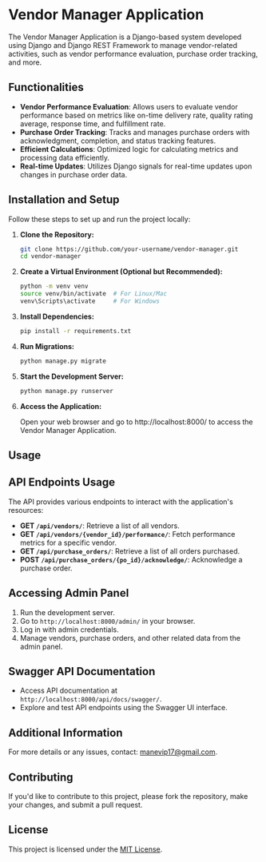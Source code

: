 # Vendor Manager Application

The Vendor Manager Application is a Django-based system developed using Django and Django REST Framework to manage vendor-related activities, such as vendor performance evaluation, purchase order tracking, and more.

## Functionalities

- **Vendor Performance Evaluation**: Allows users to evaluate vendor performance based on metrics like on-time delivery rate, quality rating average, response time, and fulfillment rate.
- **Purchase Order Tracking**: Tracks and manages purchase orders with acknowledgment, completion, and status tracking features.
- **Efficient Calculations**: Optimized logic for calculating metrics and processing data efficiently.
- **Real-time Updates**: Utilizes Django signals for real-time updates upon changes in purchase order data.

## Installation and Setup

Follow these steps to set up and run the project locally:

1. **Clone the Repository:**

    ```bash
    git clone https://github.com/your-username/vendor-manager.git
    cd vendor-manager
    ```

2. **Create a Virtual Environment (Optional but Recommended):**

    ```bash
    python -m venv venv
    source venv/bin/activate  # For Linux/Mac
    venv\Scripts\activate     # For Windows
    ```

3. **Install Dependencies:**

    ```bash
    pip install -r requirements.txt
    ```

4. **Run Migrations:**

    ```bash
    python manage.py migrate
    ```

5. **Start the Development Server:**

    ```bash
    python manage.py runserver
    ```

6. **Access the Application:**

    Open your web browser and go to http://localhost:8000/ to access the Vendor Manager Application.

## Usage

## API Endpoints Usage

The API provides various endpoints to interact with the application's resources:

- **GET `/api/vendors/`**: Retrieve a list of all vendors.
- **GET `/api/vendors/{vendor_id}/performance/`**: Fetch performance metrics for a specific vendor.
- **GET `/api/purchase_orders/`**: Retrieve a list of all orders purchased.
- **POST `/api/purchase_orders/{po_id}/acknowledge/`**: Acknowledge a purchase order.

## Accessing Admin Panel

1. Run the development server.
2. Go to `http://localhost:8000/admin/` in your browser.
3. Log in with admin credentials.
4. Manage vendors, purchase orders, and other related data from the admin panel.

## Swagger API Documentation

- Access API documentation at `http://localhost:8000/api/docs/swagger/`.
- Explore and test API endpoints using the Swagger UI interface.

## Additional Information

For more details or any issues, contact: manevip17@gmail.com.
## Contributing

If you'd like to contribute to this project, please fork the repository, make your changes, and submit a pull request.

## License

This project is licensed under the [MIT License](LICENSE).
